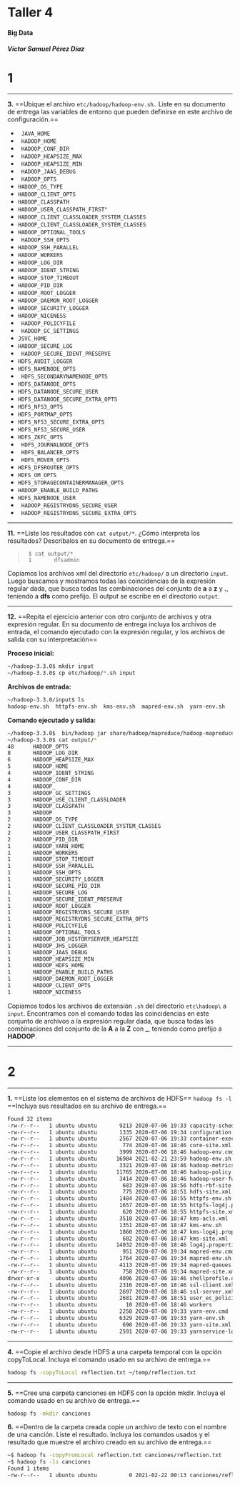 # Taller 4 
#### Big Data
#### ***Víctor Samuel Pérez Díaz***

# 1
---
**3.** ==Ubique el archivo ```etc/hadoop/hadoop-env.sh.``` Liste en su documento de entrega
las variables de entorno que pueden definirse en este archivo de configuración.==

- ``` JAVA_HOME```
- ``` HADOOP_HOME```
- ``` HADOOP_CONF_DIR```
- ``` HADOOP_HEAPSIZE_MAX```
- ``` HADOOP_HEAPSIZE_MIN```
- ``` HADOOP_JAAS_DEBUG```
- ` HADOOP_OPTS`
- `HADOOP_OS_TYPE`
- `HADOOP_CLIENT_OPTS`
- `HADOOP_CLASSPATH`
- `HADOOP_USER_CLASSPATH_FIRST"`
- `HADOOP_CLIENT_CLASSLOADER_SYSTEM_CLASSES`
- `HADOOP_CLIENT_CLASSLOADER_SYSTEM_CLASSES`
-  `HADOOP_OPTIONAL_TOOLS`
-  ` HADOOP_SSH_OPTS`
-  `HADOOP_SSH_PARALLEL`
-  `HADOOP_WORKERS`
-  `HADOOP_LOG_DIR`
-  `HADOOP_IDENT_STRING`
-  `HADOOP_STOP_TIMEOUT`
-  `HADOOP_PID_DIR`
-  `HADOOP_ROOT_LOGGER`
-  `HADOOP_DAEMON_ROOT_LOGGER`
-  `HADOOP_SECURITY_LOGGER`
-  `HADOOP_NICENESS`
-  ` HADOOP_POLICYFILE`
-  ` HADOOP_GC_SETTINGS`
-  `JSVC_HOME`
-  `HADOOP_SECURE_LOG`
-  ` HADOOP_SECURE_IDENT_PRESERVE`
-  `HDFS_AUDIT_LOGGER`
-  `HDFS_NAMENODE_OPTS`
-  ` HDFS_SECONDARYNAMENODE_OPTS`
-  `HDFS_DATANODE_OPTS`
-  `HDFS_DATANODE_SECURE_USER`
-  `HDFS_DATANODE_SECURE_EXTRA_OPTS`
-  `HDFS_NFS3_OPTS`
-  `HDFS_PORTMAP_OPTS`
-  `HDFS_NFS3_SECURE_EXTRA_OPTS`
-  `HDFS_NFS3_SECURE_USER`
-  `HDFS_ZKFC_OPTS`
-  ` HDFS_JOURNALNODE_OPTS`
-  ` HDFS_BALANCER_OPTS`
-  ` HDFS_MOVER_OPTS`
-  `HDFS_DFSROUTER_OPTS`
-  `HDFS_OM_OPTS`
-  `HDFS_STORAGECONTAINERMANAGER_OPTS`
-  `HADOOP_ENABLE_BUILD_PATHS`
-  `HDFS_NAMENODE_USER`
-  ` HADOOP_REGISTRYDNS_SECURE_USER`
-  ` HADOOP_REGISTRYDNS_SECURE_EXTRA_OPTS`

---
**11.** ==Liste los resultados con `cat output/*`. ¿Cómo interpreta los resultados? Descríbalos
en su documento de entrega.==

>      $ cat output/*
>      1       dfsadmin

Copiamos los archivos xml del directorio `etc/hadoop/` a un directorio `input`. Luego buscamos y mostramos todas las coincidencias de la expresión regular dada, que busca todas las combinaciones del conjunto de **a** a **z** y **.**, teniendo a **dfs** como prefijo. El output se escribe en el directorio `output`.

---
**12.** ==Repita el ejercicio anterior con otro conjunto de archivos y otra expresión regular. En
su documento de entrega incluya los archivos de entrada, el comando ejecutado
con la expresión regular, y los archivos de salida con su interpretación==

**Proceso inicial:**
```bash
~/hadoop-3.3.0$ mkdir input
~/hadoop-3.3.0$ cp etc/hadoop/*.sh input
```

**Archivos de entrada:**
```bash
~/hadoop-3.3.0/input$ ls
hadoop-env.sh  httpfs-env.sh  kms-env.sh  mapred-env.sh  yarn-env.sh
```
**Comando ejecutado y salida:**

```bash
~/hadoop-3.3.0$  bin/hadoop jar share/hadoop/mapreduce/hadoop-mapreduce-examples-3.3.0.jar grep input output 'HADOOP[A-Z_]*'
~/hadoop-3.3.0$ cat output/*
48      HADOOP_OPTS
8       HADOOP_LOG_DIR
6       HADOOP_HEAPSIZE_MAX
5       HADOOP_HOME
4       HADOOP_IDENT_STRING
4       HADOOP_CONF_DIR
4       HADOOP_
3       HADOOP_GC_SETTINGS
3       HADOOP_USE_CLIENT_CLASSLOADER
3       HADOOP_CLASSPATH
3       HADOOP
2       HADOOP_OS_TYPE
2       HADOOP_CLIENT_CLASSLOADER_SYSTEM_CLASSES
2       HADOOP_USER_CLASSPATH_FIRST
2       HADOOP_PID_DIR
1       HADOOP_YARN_HOME
1       HADOOP_WORKERS
1       HADOOP_STOP_TIMEOUT
1       HADOOP_SSH_PARALLEL
1       HADOOP_SSH_OPTS
1       HADOOP_SECURITY_LOGGER
1       HADOOP_SECURE_PID_DIR
1       HADOOP_SECURE_LOG
1       HADOOP_SECURE_IDENT_PRESERVE
1       HADOOP_ROOT_LOGGER
1       HADOOP_REGISTRYDNS_SECURE_USER
1       HADOOP_REGISTRYDNS_SECURE_EXTRA_OPTS
1       HADOOP_POLICYFILE
1       HADOOP_OPTIONAL_TOOLS
1       HADOOP_JOB_HISTORYSERVER_HEAPSIZE
1       HADOOP_JHS_LOGGER
1       HADOOP_JAAS_DEBUG
1       HADOOP_HEAPSIZE_MIN
1       HADOOP_HDFS_HOME
1       HADOOP_ENABLE_BUILD_PATHS
1       HADOOP_DAEMON_ROOT_LOGGER
1       HADOOP_CLIENT_OPTS
1       HADOOP_NICENESS
```

Copiamos todos los archivos de extensión `.sh` del directorio `etc\hadoop\` a `input`. Encontramos con el comando todas las coincidencias en este conjunto de archivos a la expresión regular dada, que busca todas las combinaciones del conjunto de la **A** a la **Z** con **_**, teniendo como prefijo a **HADOOP**. 

---
# 2
---

**1.** ==Liste los elementos en el sistema de archivos de HDFS==
`hadoop fs -l`
==Incluya sus resultados en su archivo de entrega.==

```bash
Found 32 items
-rw-r--r--   1 ubuntu ubuntu       9213 2020-07-06 19:33 capacity-scheduler.xml
-rw-r--r--   1 ubuntu ubuntu       1335 2020-07-06 19:34 configuration.xsl
-rw-r--r--   1 ubuntu ubuntu       2567 2020-07-06 19:33 container-executor.cfg
-rw-r--r--   1 ubuntu ubuntu        774 2020-07-06 18:46 core-site.xml
-rw-r--r--   1 ubuntu ubuntu       3999 2020-07-06 18:46 hadoop-env.cmd
-rw-r--r--   1 ubuntu ubuntu      16984 2021-02-21 23:59 hadoop-env.sh
-rw-r--r--   1 ubuntu ubuntu       3321 2020-07-06 18:46 hadoop-metrics2.properties
-rw-r--r--   1 ubuntu ubuntu      11765 2020-07-06 18:46 hadoop-policy.xml
-rw-r--r--   1 ubuntu ubuntu       3414 2020-07-06 18:46 hadoop-user-functions.sh.example
-rw-r--r--   1 ubuntu ubuntu        683 2020-07-06 18:56 hdfs-rbf-site.xml
-rw-r--r--   1 ubuntu ubuntu        775 2020-07-06 18:51 hdfs-site.xml
-rw-r--r--   1 ubuntu ubuntu       1484 2020-07-06 18:55 httpfs-env.sh
-rw-r--r--   1 ubuntu ubuntu       1657 2020-07-06 18:55 httpfs-log4j.properties
-rw-r--r--   1 ubuntu ubuntu        620 2020-07-06 18:55 httpfs-site.xml
-rw-r--r--   1 ubuntu ubuntu       3518 2020-07-06 18:47 kms-acls.xml
-rw-r--r--   1 ubuntu ubuntu       1351 2020-07-06 18:47 kms-env.sh
-rw-r--r--   1 ubuntu ubuntu       1860 2020-07-06 18:47 kms-log4j.properties
-rw-r--r--   1 ubuntu ubuntu        682 2020-07-06 18:47 kms-site.xml
-rw-r--r--   1 ubuntu ubuntu      14032 2020-07-06 18:46 log4j.properties
-rw-r--r--   1 ubuntu ubuntu        951 2020-07-06 19:34 mapred-env.cmd
-rw-r--r--   1 ubuntu ubuntu       1764 2020-07-06 19:34 mapred-env.sh
-rw-r--r--   1 ubuntu ubuntu       4113 2020-07-06 19:34 mapred-queues.xml.template
-rw-r--r--   1 ubuntu ubuntu        758 2020-07-06 19:34 mapred-site.xml
drwxr-xr-x   - ubuntu ubuntu       4096 2020-07-06 18:46 shellprofile.d
-rw-r--r--   1 ubuntu ubuntu       2316 2020-07-06 18:46 ssl-client.xml.example
-rw-r--r--   1 ubuntu ubuntu       2697 2020-07-06 18:46 ssl-server.xml.example
-rw-r--r--   1 ubuntu ubuntu       2681 2020-07-06 18:51 user_ec_policies.xml.template
-rw-r--r--   1 ubuntu ubuntu         10 2020-07-06 18:46 workers
-rw-r--r--   1 ubuntu ubuntu       2250 2020-07-06 19:33 yarn-env.cmd
-rw-r--r--   1 ubuntu ubuntu       6329 2020-07-06 19:33 yarn-env.sh
-rw-r--r--   1 ubuntu ubuntu        690 2020-07-06 19:33 yarn-site.xml
-rw-r--r--   1 ubuntu ubuntu       2591 2020-07-06 19:33 yarnservice-log4j.properties
```
---
**4.** ==Copie el archivo desde HDFS a una carpeta temporal con la opción copyToLocal.
Incluya el comando usado en su archivo de entrega.==

```bash
hadoop fs -copyToLocal reflection.txt ~/temp/reflection.txt
```

---
**5.** ==Cree una carpeta canciones en HDFS con la opción mkdir. Incluya el comando
usado en su archivo de entrega.==

```bash
hadoop fs -mkdir canciones
```

**6.** ==Dentro de la carpeta creada copie un archivo de texto con el nombre de una canción.
Liste el resultado. Incluya los comandos usados y el resultado que muestre el archivo
creado en su archivo de entrega.==

```bash
~$ hadoop fs -copyFromLocal reflection.txt canciones/reflection.txt
~$ hadoop fs -ls canciones
Found 1 items
-rw-r--r--   1 ubuntu ubuntu          0 2021-02-22 00:13 canciones/reflection.txt
```